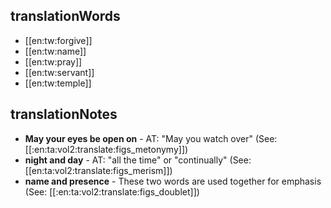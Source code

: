 ## translationWords

* [[en:tw:forgive]]
* [[en:tw:name]]
* [[en:tw:pray]]
* [[en:tw:servant]]
* [[en:tw:temple]]

## translationNotes

* **May your eyes be open on** - AT: "May you watch over" (See: [[:en:ta:vol2:translate:figs_metonymy]])
* **night and day** - AT: "all the time" or "continually" (See: [[en:ta:vol2:translate:figs_merism]])
* **name and presence** - These two words are used together for emphasis (See: [[:en:ta:vol2:translate:figs_doublet]])
